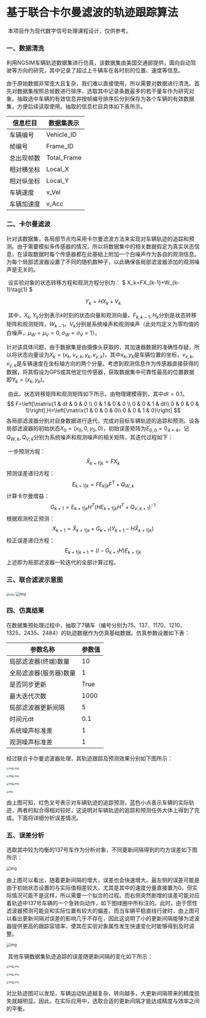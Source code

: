 # 基于联合卡尔曼滤波的轨迹跟踪算法

​	本项目作为现代数字信号处理课程设计，仅供参考。

### 一、数据清洗

​	利用NGSIM车辆轨迹数据集进行仿真，该数据集由美国交通部提供，面向自动驾驶等方向的研究，其中记录了超过上千辆车在各时刻的位置、速度等信息。

​	由于原始数据非常庞大且复杂，我们难以直接使用，所以需要对数据进行清洗。首先对数据集按照总帧数进行排序，选取其中记录条数最多的若干量车作为研究对象。抽取选中车辆的有效信息并按帧编号排序后分别保存为各个车辆的有效数据集，方便后续读取使用。抽取的信息栏目具体如下表所示。

| 信息栏目   | 数据集表示  |
| ---------- | ----------- |
| 车辆编号   | Vehicle_ID  |
| 帧编号     | Frame_ID    |
| 总出现帧数 | Total_Frame |
| 相对横坐标 | Local_X     |
| 相对纵坐标 | Local_Y     |
| 车辆速度   | v_Vel       |
| 车辆加速度 | v_Acc       |

### 二、卡尔曼滤波

​	针对该数据集，各局部节点均采用卡尔曼滤波方法来实现对车辆轨迹的追踪和预测。由于需要模拟多传感器的情况，所以将数据集中的相关数据假定为真实状态信息，在读取数据时每个传感器都在此基础上附加一个白噪声作为各自的观测信息。为每个局部滤波器设置了不同的随机数种子，以此确保各局部滤波器添加的观测噪声是无关的。

​	设实验对象的状态转移方程和观测方程分别为：
$
X_k=FX_{k-1}+W_{k-1}\tag{1}
$

$$
Y_k=HX_k+V_k\tag{2}
$$

​	其中，$X_k,Y_k$分别表示$k$时刻的状态向量和观测向量，$F_{k,k-1},H_k$分别是状态转移矩阵和观测矩阵，$W_{k-1}，V_k$分别是系统噪声和观测噪声（此处均定义为零均值的白噪声，$\mu_W=\mu_V=0,\sigma_W=\sigma_V=1$）。

​	针对该具体问题，由于数据集是由摄像头获取的，其加速器数据的准确性存疑，所以将状态向量设为$X_k=(x_k,v_{x,k},y_k,v_{y,k})$，其中$x_k,y_k$是车辆位置的坐标，$v_{x,k},v_{y,k}$是车辆速度在坐标轴方向的两个分量。考虑到观测信息作为传感器直接获得的数据，将其假设为GPS或其他定位传感器，获取数据集中可靠性最高的位置数据即$Y_k=(x_k,y_k)$。

​	由此，状态转移矩阵和观测矩阵如下所示，由物理建模得到，其中$dt=0.1$。
$$
F=\left[\matrix{1 & dt & 0 & 0 \\
						0 &  1 & 0 & 0 \\
						0 &  0 & 1 & dt\\
						0 &  0 & 0 &  1}\right],H=\left[\matrix{1 & 0 & 0 & 0\\
							0 & 0 & 1 & 0}\right]
$$
​	各局部滤波器分别对自身数据进行迭代，完成对目标车辆轨迹的追踪和预测。设各局部滤波器的初始状态$X_0=(x_0,0,y_0,0)$，初始误差矩阵为$E_{0,0}=0_{4×4}$。记$Q_{W,k},Q_{V,k}$分别为系统噪声和观测噪声的相关矩阵，其迭代过程如下：

​	一步预测方程：
$$
\hat{X}_{k+1|k}=FX_k\tag{3}
$$
​	预测误差递归方程：
$$
E_{k+1|k} = FE_{k|k}F^T+Q_{W,k}\tag{4}
$$
​	计算卡尔曼增益：
$$
G_{k+1}=E_{k+1|k}H^T(HE_{k+1|k}H^T+Q_{V,k+1})^{-1}\tag{5}
$$
​	根据观测校正预测：
$$
X_{k+1}=\hat{X}_{k+1|k}+G_{k+1}(Y_{k+1}-H\hat{X}_{k+1|k})\tag{6}
$$
​	校正误差递归方程：
$$
E_{k+1|k+1} = (I-G_{k+1}H)E_{k+1|k}\tag{7}
$$
​	上述即为局部滤波器一轮迭代的全部计算过程。

### 三、联合滤波示意图

<img src="federated kalman.png" alt="img" style="zoom: 50%;" />

<img src="framework.png" alt="img" style="zoom: 67%;" />

### 四、仿真结果

在数据集预处理过程中，抽取了7辆车（编号分别为75、137、1170、1210、1325、2435、2484）的轨迹数据作为仿真基础数据。仿真参数设置如下表：

| 参数名称               | 参数值 |
| ---------------------- | ------ |
| 局部滤波器(终端)数量   | 10     |
| 全局滤波器(服务器)数量 | 1      |
| 是否同步更新           | True   |
| 最大迭代次数           | 1000   |
| 局部滤波器更新间隔     | 5      |
| 时间元dt               | 0.1    |
| 系统噪声标准差         | 1      |
| 观测噪声标准差         | 1      |

经过联合卡尔曼滤波器处理，其轨迹跟踪及预测效果分别如下图所示：

<img src="/DSP/res/Trajectory of Car 75.png" alt="img" style="zoom:40%;" /><img src="H:/学习/研一上/现代数字信号处理/大作业_吴震宁/DSP/res/Trajectory of Car 137.png" alt="img" style="zoom:40%;" />

<img src="/DSP/res/Trajectory of Car 1170.png" alt="img" style="zoom:40%;" /><img src="H:/学习/研一上/现代数字信号处理/大作业_吴震宁/DSP/res/Trajectory of Car 1210.png" alt="img" style="zoom:40%;" />

<img src="/DSP/res/Trajectory of Car 1325.png" alt="img" style="zoom:40%;" /><img src="H:/学习/研一上/现代数字信号处理/大作业_吴震宁/DSP/res/Trajectory of Car 2435.png" alt="img" style="zoom:40%;" />

<img src="/DSP/res/Trajectory of Car 2484.png" alt="img" style="zoom:40%;" />

​	由上图可知，红色叉号表示对车辆轨迹的追踪预测，蓝色小点表示车辆的实际轨迹，两者的拟合得相对较好，这说明对车辆轨迹的追踪和预测任务大体上得到了完成。下面将详细分析误差情况。

### 五、误差分析

选取其中较为均衡的137号车作为分析对象，不同更新间隔得到的均方误差如下图所示：

<img src="/DSP/res/Error of Different Intervals (Car 137).png" alt="img" style="zoom: 67%;" />

​	由上图可以看出，随着更新间隔的增大，误差也会快速增大。最左侧的误差可能是由于初始状态设置的与实际值相差较大，尤其是其中的速度分量直接置为0，但实际情况可能不是这样，所以需要一个拟合的过程。而右侧突然剧增的误差可能对应着轨迹中137号车辆的一个急转向动作，如下图绿圈中所标注的。此时，由于惯性滤波器预测可能会和实际位置有较大的偏差。而当车辆平稳直线行驶时，由上图可以看出更新间隔对误差的影响几乎不存在，因此这说明了小的更新间隔能够为滤波器提供更高的跟踪容错率，使其在实验对象属性发生快速变化时能够得到及时调整。

<img src="/DSP/res/Trajectory of Car 137(2).png" alt="img" style="zoom: 67%;" />

​	其他车辆数据集轨迹追踪的误差随更新间隔的变化如下所示：

<img src="/DSP/res/Error of Different Intervals (Car 75).png" alt="img" style="zoom:40%;" /><img src="H:/学习/研一上/现代数字信号处理/大作业_吴震宁/DSP/res/Error of Different Intervals (Car 1170).png" alt="img" style="zoom:40%;" />

<img src="/DSP/res/Error of Different Intervals (Car 1210).png" alt="img" style="zoom:40%;" /><img src="H:/学习/研一上/现代数字信号处理/大作业_吴震宁/DSP/res/Error of Different Intervals (Car 1325).png" alt="img" style="zoom:40%;" />

<img src="/DSP/res/Error of Different Intervals (Car 2435).png" alt="img" style="zoom:40%;" /><img src="H:/学习/研一上/现代数字信号处理/大作业_吴震宁/DSP/res/Error of Different Intervals (Car 2484).png" alt="img" style="zoom:40%;" />

​	对比轨迹图可以发现，车辆运动轨迹越复杂，转向越多，大更新间隔带来的精度损失就越明显。因此，在实际应用中，选取合适的更新间隔才能达成精度与效率之间的平衡。
